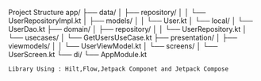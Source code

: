 Project Structure
app/
├── data/
│   ├── repository/
│   │   └── UserRepositoryImpl.kt
│   ├── models/
│   │   └── User.kt
│   └── local/
│       └── UserDao.kt
├── domain/
│   ├── repository/
│   │   └── UserRepository.kt
│   └── usecases/
│       └── GetUsersUseCase.kt
├── presentation/
│   ├── viewmodels/
│   │   └── UserViewModel.kt
│   └── screens/
│       └── UserScreen.kt
└── di/
    └── AppModule.kt

    Library Using : Hilt,Flow,Jetpack Componet and Jetpack Compose
